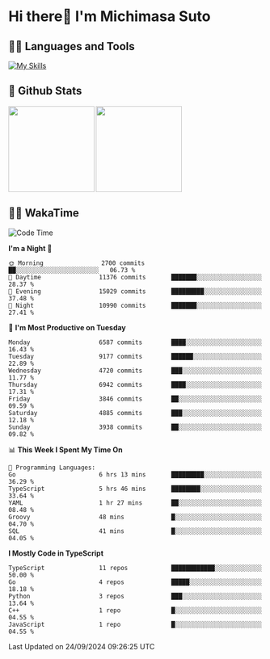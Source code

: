 # Hi there👋 I'm Michimasa Suto

## 🧑‍💻 Languages and Tools
[![My Skills](https://skillicons.dev/icons?i=ts,nextjs,react,vue,python,go,aws,docker,nodejs,redux,solidity,firebase,gcp,js,bootstrap,tailwind,materialui,html,css,wordpress,xd,figma,raspberrypi,arduino)](https://skillicons.dev)

<!--
**Suto-Michimasa/Suto-Michimasa** is a ✨ _special_ ✨ repository because its `README.md` (this file) appears on your GitHub profile.

Here are some ideas to get you started:

- 🔭 I’m currently working on ...
- 🌱 I’m currently learning ...
- 👯 I’m looking to collaborate on ...
- 🤔 I’m looking for help with ...
- 💬 Ask me about ...
- 📫 How to reach me: ...
- 😄 Pronouns: ...
- ⚡ Fun fact: ...
-->
## 💎 Github Stats

<div>
  <img height="170" align="left" src="https://github-readme-stats.vercel.app/api?username=Suto-michimasa&count_private=true&show_icons=true&theme=dark" />
  <img height="170" src="https://github-readme-stats.vercel.app/api/top-langs/?username=Suto-michimasa&langs_count=8&layout=compact&theme=dark" />
</div>

<!-- ## 🏆 GitHub Profile Trophy

<img width="800" src="https://github-profile-trophy.vercel.app/?username=Suto-michimasa&theme=onedark&no-frame=true"/>
 -->

## 🧑‍💻 WakaTime
<!--START_SECTION:waka-->
![Code Time](http://img.shields.io/badge/Code%20Time-234%20hrs%202%20mins-blue)

**I'm a Night 🦉** 

```text
🌞 Morning                2700 commits        ██░░░░░░░░░░░░░░░░░░░░░░░   06.73 % 
🌆 Daytime                11376 commits       ███████░░░░░░░░░░░░░░░░░░   28.37 % 
🌃 Evening                15029 commits       █████████░░░░░░░░░░░░░░░░   37.48 % 
🌙 Night                  10990 commits       ███████░░░░░░░░░░░░░░░░░░   27.41 % 
```
📅 **I'm Most Productive on Tuesday** 

```text
Monday                   6587 commits        ████░░░░░░░░░░░░░░░░░░░░░   16.43 % 
Tuesday                  9177 commits        ██████░░░░░░░░░░░░░░░░░░░   22.89 % 
Wednesday                4720 commits        ███░░░░░░░░░░░░░░░░░░░░░░   11.77 % 
Thursday                 6942 commits        ████░░░░░░░░░░░░░░░░░░░░░   17.31 % 
Friday                   3846 commits        ██░░░░░░░░░░░░░░░░░░░░░░░   09.59 % 
Saturday                 4885 commits        ███░░░░░░░░░░░░░░░░░░░░░░   12.18 % 
Sunday                   3938 commits        ██░░░░░░░░░░░░░░░░░░░░░░░   09.82 % 
```


📊 **This Week I Spent My Time On** 

```text
💬 Programming Languages: 
Go                       6 hrs 13 mins       █████████░░░░░░░░░░░░░░░░   36.29 % 
TypeScript               5 hrs 46 mins       ████████░░░░░░░░░░░░░░░░░   33.64 % 
YAML                     1 hr 27 mins        ██░░░░░░░░░░░░░░░░░░░░░░░   08.48 % 
Groovy                   48 mins             █░░░░░░░░░░░░░░░░░░░░░░░░   04.70 % 
SQL                      41 mins             █░░░░░░░░░░░░░░░░░░░░░░░░   04.05 % 
```

**I Mostly Code in TypeScript** 

```text
TypeScript               11 repos            ████████████░░░░░░░░░░░░░   50.00 % 
Go                       4 repos             █████░░░░░░░░░░░░░░░░░░░░   18.18 % 
Python                   3 repos             ███░░░░░░░░░░░░░░░░░░░░░░   13.64 % 
C++                      1 repo              █░░░░░░░░░░░░░░░░░░░░░░░░   04.55 % 
JavaScript               1 repo              █░░░░░░░░░░░░░░░░░░░░░░░░   04.55 % 
```




 Last Updated on 24/09/2024 09:26:25 UTC
<!--END_SECTION:waka-->
